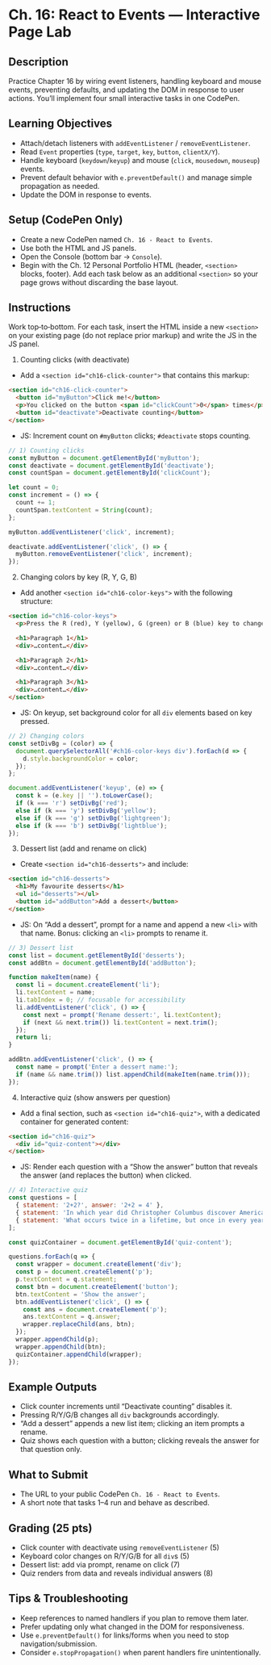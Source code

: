 # Ch. 16: React to Events — Interactive Page Lab

## Description

Practice Chapter 16 by wiring event listeners, handling keyboard and mouse events, preventing defaults, and updating the DOM in response to user actions. You’ll implement four small interactive tasks in one CodePen.

## Learning Objectives

- Attach/detach listeners with `addEventListener` / `removeEventListener`.
- Read `Event` properties (`type`, `target`, `key`, `button`, `clientX/Y`).
- Handle keyboard (`keydown`/`keyup`) and mouse (`click`, `mousedown`, `mouseup`) events.
- Prevent default behavior with `e.preventDefault()` and manage simple propagation as needed.
- Update the DOM in response to events.

## Setup (CodePen Only)

- Create a new CodePen named `Ch. 16 - React to Events`.
- Use both the HTML and JS panels.
- Open the Console (bottom bar → `Console`).
- Begin with the Ch. 12 Personal Portfolio HTML (header, `<section>` blocks, footer). Add each task below as an additional `<section>` so your page grows without discarding the base layout.

## Instructions

Work top‑to‑bottom. For each task, insert the HTML inside a new `<section>` on your existing page (do not replace prior markup) and write the JS in the JS panel.

1) Counting clicks (with deactivate)
- Add a `<section id="ch16-click-counter">` that contains this markup:

```html
<section id="ch16-click-counter">
  <button id="myButton">Click me!</button>
  <p>You clicked on the button <span id="clickCount">0</span> times</p>
  <button id="deactivate">Deactivate counting</button>
</section>
```

- JS: Increment count on `#myButton` clicks; `#deactivate` stops counting.

```js
// 1) Counting clicks
const myButton = document.getElementById('myButton');
const deactivate = document.getElementById('deactivate');
const countSpan = document.getElementById('clickCount');

let count = 0;
const increment = () => {
  count += 1;
  countSpan.textContent = String(count);
};

myButton.addEventListener('click', increment);

deactivate.addEventListener('click', () => {
  myButton.removeEventListener('click', increment);
});
```

2) Changing colors by key (R, Y, G, B)
- Add another `<section id="ch16-color-keys">` with the following structure:

```html
<section id="ch16-color-keys">
  <p>Press the R (red), Y (yellow), G (green) or B (blue) key to change paragraph colors accordingly.</p>

  <h1>Paragraph 1</h1>
  <div>…content…</div>

  <h1>Paragraph 2</h1>
  <div>…content…</div>

  <h1>Paragraph 3</h1>
  <div>…content…</div>
</section>
```

- JS: On keyup, set background color for all `div` elements based on key pressed.

```js
// 2) Changing colors
const setDivBg = (color) => {
  document.querySelectorAll('#ch16-color-keys div').forEach(d => {
    d.style.backgroundColor = color;
  });
};

document.addEventListener('keyup', (e) => {
  const k = (e.key || '').toLowerCase();
  if (k === 'r') setDivBg('red');
  else if (k === 'y') setDivBg('yellow');
  else if (k === 'g') setDivBg('lightgreen');
  else if (k === 'b') setDivBg('lightblue');
});
```

3) Dessert list (add and rename on click)
- Create `<section id="ch16-desserts">` and include:

```html
<section id="ch16-desserts">
  <h1>My favourite desserts</h1>
  <ul id="desserts"></ul>
  <button id="addButton">Add a dessert</button>
</section>
```

- JS: On “Add a dessert”, prompt for a name and append a new `<li>` with that name. Bonus: clicking an `<li>` prompts to rename it.

```js
// 3) Dessert list
const list = document.getElementById('desserts');
const addBtn = document.getElementById('addButton');

function makeItem(name) {
  const li = document.createElement('li');
  li.textContent = name;
  li.tabIndex = 0; // focusable for accessibility
  li.addEventListener('click', () => {
    const next = prompt('Rename dessert:', li.textContent);
    if (next && next.trim()) li.textContent = next.trim();
  });
  return li;
}

addBtn.addEventListener('click', () => {
  const name = prompt('Enter a dessert name:');
  if (name && name.trim()) list.appendChild(makeItem(name.trim()));
});
```

4) Interactive quiz (show answers per question)
- Add a final section, such as `<section id="ch16-quiz">`, with a dedicated container for generated content:

```html
<section id="ch16-quiz">
  <div id="quiz-content"></div>
</section>
```

- JS: Render each question with a “Show the answer” button that reveals the answer (and replaces the button) when clicked.

```js
// 4) Interactive quiz
const questions = [
  { statement: '2+2?', answer: '2+2 = 4' },
  { statement: 'In which year did Christopher Columbus discover America?', answer: '1492' },
  { statement: 'What occurs twice in a lifetime, but once in every year, twice in a week but never in a day?', answer: 'The E letter' }
];

const quizContainer = document.getElementById('quiz-content');

questions.forEach(q => {
  const wrapper = document.createElement('div');
  const p = document.createElement('p');
  p.textContent = q.statement;
  const btn = document.createElement('button');
  btn.textContent = 'Show the answer';
  btn.addEventListener('click', () => {
    const ans = document.createElement('p');
    ans.textContent = q.answer;
    wrapper.replaceChild(ans, btn);
  });
  wrapper.appendChild(p);
  wrapper.appendChild(btn);
  quizContainer.appendChild(wrapper);
});
```

## Example Outputs

- Click counter increments until “Deactivate counting” disables it.
- Pressing R/Y/G/B changes all `div` backgrounds accordingly.
- “Add a dessert” appends a new list item; clicking an item prompts a rename.
- Quiz shows each question with a button; clicking reveals the answer for that question only.

## What to Submit

- The URL to your public CodePen `Ch. 16 - React to Events`.
- A short note that tasks 1–4 run and behave as described.

## Grading (25 pts)

- Click counter with deactivate using `removeEventListener` (5)
- Keyboard color changes on R/Y/G/B for all `div`s (5)
- Dessert list: add via prompt, rename on click (7)
- Quiz renders from data and reveals individual answers (8)

## Tips & Troubleshooting

- Keep references to named handlers if you plan to remove them later.
- Prefer updating only what changed in the DOM for responsiveness.
- Use `e.preventDefault()` for links/forms when you need to stop navigation/submission.
- Consider `e.stopPropagation()` when parent handlers fire unintentionally.
